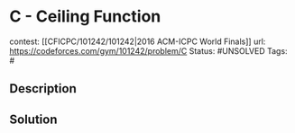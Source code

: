 # C - Ceiling Function

contest: [[CFICPC/101242/101242|2016 ACM-ICPC World Finals]]
url: https://codeforces.com/gym/101242/problem/C
Status: #UNSOLVED
Tags: #

## Description

## Solution

